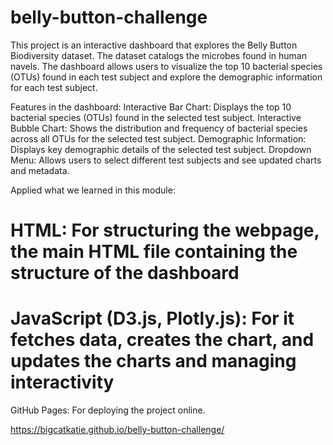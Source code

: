 # belly-button-challenge

This project is an interactive dashboard that explores the Belly Button Biodiversity dataset. The dataset catalogs the microbes found in human navels. The dashboard allows users to visualize the top 10 bacterial species (OTUs) found in each test subject and explore the demographic information for each test subject.

Features in the dashboard:
Interactive Bar Chart: Displays the top 10 bacterial species (OTUs) found in the selected test subject.
Interactive Bubble Chart: Shows the distribution and frequency of bacterial species across all OTUs for the selected test subject.
Demographic Information: Displays key demographic details of the selected test subject.
Dropdown Menu: Allows users to select different test subjects and see updated charts and metadata.

Applied what we learned in this module:
# HTML: For structuring the webpage, the main HTML file containing the structure of the dashboard
# JavaScript (D3.js, Plotly.js): For it fetches data, creates the chart, and updates the charts and managing interactivity

GitHub Pages: For deploying the project online.

https://bigcatkatie.github.io/belly-button-challenge/